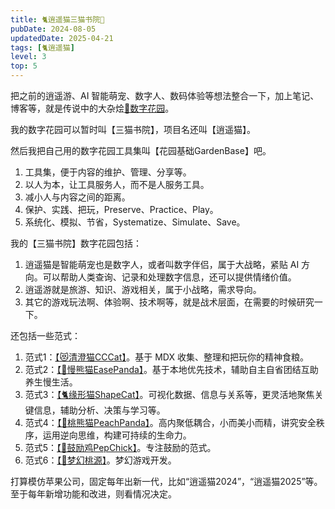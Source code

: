 ```yaml
---
title: 🐈逍遥猫三猫书院🏡
pubDate: 2024-08-05
updatedDate: 2025-04-21
tags: [🐈逍遥猫]
level: 3
top: 5
---
```


把之前的逍遥游、AI 智能萌宠、数字人、数码体验等想法整合一下，加上笔记、博客等，就是传说中的大杂烩[🌸数字花园](/lab/20250322-digital-garden)。

我的数字花园可以暂时叫【三猫书院】，项目名还叫【逍遥猫】。

然后我把自己用的数字花园工具集叫【花园基础GardenBase】吧。

1. 工具集，便于内容的维护、管理、分享等。
2. 以人为本，让工具服务人，而不是人服务工具。
3. 减小人与内容之间的距离。
4. 保护、实践、把玩，Preserve、Practice、Play。
5. 系统化、模拟、节省，Systematize、Simulate、Save。

我的【三猫书院】数字花园包括：

1. 逍遥猫是智能萌宠也是数字人，或者叫数字伴侣，属于大战略，紧贴 AI 方向。可以帮助人类查询、记录和处理数字信息，还可以提供情绪价值。
2. 逍遥游就是旅游、知识、游戏相关，属于小战略，需求导向。
3. 其它的游戏玩法啊、体验啊、技术啊等，就是战术层面，在需要的时候研究一下。

还包括一些范式：

1. 范式1：[【😻清澄猫CCCat】](/do/20250306-cccat)。基于 MDX 收集、整理和把玩你的精神食粮。
2. 范式2：[【🐼慢熊猫EasePanda】](/do/20250326-easepanda)。基于本地优先技术，辅助自主自省团结互助养生慢生活。
3. 范式3：[【🐈缘形猫ShapeCat】](/do/20250411-shapecat)。可视化数据、信息与关系等，更灵活地聚焦关键信息，辅助分析、决策与学习等。
4. 范式4：[【🍑桃熊猫PeachPanda】](/do/20250423-peachpanda)。高内聚低耦合，小而美小而精，讲究安全秩序，运用逆向思维，构建可持续的生命力。
5. 范式5：[【🐣鼓励鸡PepChick】](/do/20250324-pepchick)。专注鼓励的范式。
6. 范式6：[【🌸梦幻桃源】](/do/20250328-dream-xanadu)。梦幻游戏开发。

打算模仿苹果公司，固定每年出新一代，比如“逍遥猫2024”，“逍遥猫2025”等。至于每年新增功能和改进，则看情况决定。
